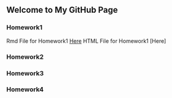 ## Welcome to My GitHub Page

### Homework1
Rmd File for Homework1 [Here](Homework1/Homework1.Rmd) 
HTML File for Homework1 [Here] 
### Homework2

### Homework3

### Homework4
